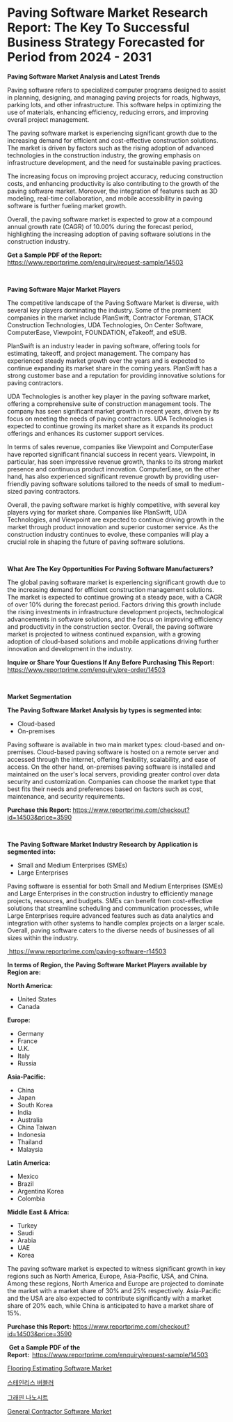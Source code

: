 <p><h1>Paving Software Market Research Report: The Key To Successful Business Strategy Forecasted for Period from 2024 - 2031</h1></p><p><strong>Paving Software Market Analysis and Latest Trends</strong></p>
<p><p>Paving software refers to specialized computer programs designed to assist in planning, designing, and managing paving projects for roads, highways, parking lots, and other infrastructure. This software helps in optimizing the use of materials, enhancing efficiency, reducing errors, and improving overall project management.</p><p>The paving software market is experiencing significant growth due to the increasing demand for efficient and cost-effective construction solutions. The market is driven by factors such as the rising adoption of advanced technologies in the construction industry, the growing emphasis on infrastructure development, and the need for sustainable paving practices.</p><p>The increasing focus on improving project accuracy, reducing construction costs, and enhancing productivity is also contributing to the growth of the paving software market. Moreover, the integration of features such as 3D modeling, real-time collaboration, and mobile accessibility in paving software is further fueling market growth.</p><p>Overall, the paving software market is expected to grow at a compound annual growth rate (CAGR) of 10.00% during the forecast period, highlighting the increasing adoption of paving software solutions in the construction industry.</p></p>
<p><strong>Get a Sample PDF of the Report:&nbsp;</strong> <a href="https://www.reportprime.com/enquiry/request-sample/14503">https://www.reportprime.com/enquiry/request-sample/14503</a></p>
<p>&nbsp;</p>
<p><strong>Paving Software Major Market Players</strong></p>
<p><p>The competitive landscape of the Paving Software Market is diverse, with several key players dominating the industry. Some of the prominent companies in the market include PlanSwift, Contractor Foreman, STACK Construction Technologies, UDA Technologies, On Center Software, ComputerEase, Viewpoint, FOUNDATION, eTakeoff, and eSUB.</p><p>PlanSwift is an industry leader in paving software, offering tools for estimating, takeoff, and project management. The company has experienced steady market growth over the years and is expected to continue expanding its market share in the coming years. PlanSwift has a strong customer base and a reputation for providing innovative solutions for paving contractors.</p><p>UDA Technologies is another key player in the paving software market, offering a comprehensive suite of construction management tools. The company has seen significant market growth in recent years, driven by its focus on meeting the needs of paving contractors. UDA Technologies is expected to continue growing its market share as it expands its product offerings and enhances its customer support services.</p><p>In terms of sales revenue, companies like Viewpoint and ComputerEase have reported significant financial success in recent years. Viewpoint, in particular, has seen impressive revenue growth, thanks to its strong market presence and continuous product innovation. ComputerEase, on the other hand, has also experienced significant revenue growth by providing user-friendly paving software solutions tailored to the needs of small to medium-sized paving contractors.</p><p>Overall, the paving software market is highly competitive, with several key players vying for market share. Companies like PlanSwift, UDA Technologies, and Viewpoint are expected to continue driving growth in the market through product innovation and superior customer service. As the construction industry continues to evolve, these companies will play a crucial role in shaping the future of paving software solutions.</p></p>
<p>&nbsp;</p>
<p><strong>What Are The Key Opportunities For Paving Software Manufacturers?</strong></p>
<p><p>The global paving software market is experiencing significant growth due to the increasing demand for efficient construction management solutions. The market is expected to continue growing at a steady pace, with a CAGR of over 10% during the forecast period. Factors driving this growth include the rising investments in infrastructure development projects, technological advancements in software solutions, and the focus on improving efficiency and productivity in the construction sector. Overall, the paving software market is projected to witness continued expansion, with a growing adoption of cloud-based solutions and mobile applications driving further innovation and development in the industry.</p></p>
<p><strong>Inquire or Share Your Questions If Any Before Purchasing This Report:</strong> <a href="https://www.reportprime.com/enquiry/pre-order/14503">https://www.reportprime.com/enquiry/pre-order/14503</a></p>
<p>&nbsp;</p>
<p><strong>Market Segmentation</strong></p>
<p><strong>The Paving Software Market Analysis by types is segmented into:</strong></p>
<p><ul><li>Cloud-based</li><li>On-premises</li></ul></p>
<p><p>Paving software is available in two main market types: cloud-based and on-premises. Cloud-based paving software is hosted on a remote server and accessed through the internet, offering flexibility, scalability, and ease of access. On the other hand, on-premises paving software is installed and maintained on the user's local servers, providing greater control over data security and customization. Companies can choose the market type that best fits their needs and preferences based on factors such as cost, maintenance, and security requirements.</p></p>
<p><strong>Purchase this Report:&nbsp;</strong><a href="https://www.reportprime.com/checkout?id=14503&price=3590">https://www.reportprime.com/checkout?id=14503&price=3590</a></p>
<p>&nbsp;</p>
<p><strong>The Paving Software Market Industry Research by Application is segmented into:</strong></p>
<p><ul><li>Small and Medium Enterprises (SMEs)</li><li>Large Enterprises</li></ul></p>
<p><p>Paving software is essential for both Small and Medium Enterprises (SMEs) and Large Enterprises in the construction industry to efficiently manage projects, resources, and budgets. SMEs can benefit from cost-effective solutions that streamline scheduling and communication processes, while Large Enterprises require advanced features such as data analytics and integration with other systems to handle complex projects on a larger scale. Overall, paving software caters to the diverse needs of businesses of all sizes within the industry.</p></p>
<p><a href="https://www.reportprime.com/paving-software-r14503">&nbsp;https://www.reportprime.com/paving-software-r14503</a></p>
<p><strong>In terms of Region, the Paving Software Market Players available by Region are:</strong></p>
<p>
    <p> <strong> North America: </strong>
        <ul>
            <li>United States</li>
            <li>Canada</li>
        </ul>
        </p> 
    <p> <strong> Europe: </strong>
        <ul>
            <li>Germany</li>
            <li>France</li>
            <li>U.K.</li>
            <li>Italy</li>
            <li>Russia</li>
        </ul>
        </p> 
    <p> <strong> Asia-Pacific: </strong>
        <ul>
            <li>China</li>
            <li>Japan</li>
            <li>South Korea</li>
            <li>India</li>
            <li>Australia</li>
            <li>China Taiwan</li>
            <li>Indonesia</li>
            <li>Thailand</li>
            <li>Malaysia</li>
        </ul>
        </p> 
    <p> <strong> Latin America: </strong>
        <ul>
            <li>Mexico</li>
            <li>Brazil</li>
            <li>Argentina Korea</li>
            <li>Colombia</li>
        </ul>
        </p> 
    <p> <strong> Middle East & Africa: </strong>
        <ul>
            <li>Turkey</li>
            <li>Saudi</li>
            <li>Arabia</li>
            <li>UAE</li>
            <li>Korea</li>
        </ul>
    </p>
    </p>
<p><p>The paving software market is expected to witness significant growth in key regions such as North America, Europe, Asia-Pacific, USA, and China. Among these regions, North America and Europe are projected to dominate the market with a market share of 30% and 25% respectively. Asia-Pacific and the USA are also expected to contribute significantly with a market share of 20% each, while China is anticipated to have a market share of 15%.</p></p>
<p><strong>Purchase this Report: </strong><a href="https://www.reportprime.com/checkout?id=14503&price=3590">https://www.reportprime.com/checkout?id=14503&price=3590</a></p>
<p>&nbsp;<strong>Get a Sample PDF of the Report:&nbsp;&nbsp;</strong><a href="https://www.reportprime.com/enquiry/request-sample/14503">https://www.reportprime.com/enquiry/request-sample/14503</a></p>
<p><strong></strong></p>
<p><p><a href="https://github.com/wusalecollins540tpqoz/Market-Research-Report-List-2/blob/main/flooring-estimating-software-market.md">Flooring Estimating Software Market</a></p><p><a href="https://github.com/royErdmtyan906778/Market-Research-Report-List-1/blob/main/515510375412.md">스테인리스 버블러</a></p><p><a href="https://github.com/valroy852/Market-Research-Report-List-1/blob/main/188482375413.md">그래핀 나노시트</a></p><p><a href="https://github.com/kathiaseamanalvaradovlprc2h/Market-Research-Report-List-2/blob/main/general-contractor-software-market.md">General Contractor Software Market</a></p></p>